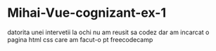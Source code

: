 # Mihai-Vue-cognizant-ex-1

datorita unei intervetii la ochi nu am reusit sa codez dar am incarcat o pagina html css care am facut-o pt freecodecamp
